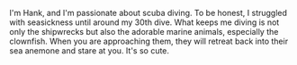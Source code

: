 
I'm Hank, and I'm passionate about scuba diving. To be honest, I struggled with seasickness until around my 30th dive.  What keeps me diving is
not only the shipwrecks but also the adorable marine animals, especially the clownfish. When you are approaching them, they will retreat back into their sea anemone and stare at you. It's so cute. 